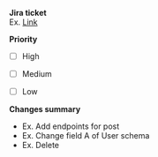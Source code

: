 **Jira ticket** \
Ex. [Link](https://clc-team-ml4jir1c.atlassian.net/browse/SCRUM-4)

**Priority**
- [ ] High
- [ ] Medium
- [ ] Low


**Changes summary**
- Ex. Add endpoints for post
- Ex. Change field A of User schema
- Ex. Delete
